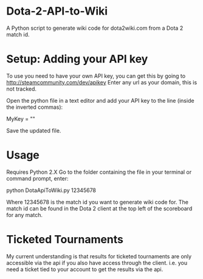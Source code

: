 Dota-2-API-to-Wiki
==================

A Python script to generate wiki code for dota2wiki.com from a Dota 2 match id.

Setup: Adding your API key
==========================

To use you need to have your own API key, you can get this by going to http://steamcommunity.com/dev/apikey 
Enter any url as your domain, this is not tracked.

Open the python file in a text editor and add your API key to the line (inside the inverted commas):

MyKey = ""

Save the updated file.

Usage
=====

Requires Python 2.X 
Go to the folder containing the file in your terminal or command prompt, enter:

python DotaApiToWiki.py 12345678

Where 12345678 is the match id you want to generate wiki code for.
The match id can be found in the Dota 2 client at the top left of the scoreboard for any match.

Ticketed Tournaments
====================

My current understanding is that results for ticketed tournaments are only accessible via the api if you also have access through the client. i.e. you need a ticket tied to your account to get the results via the api.